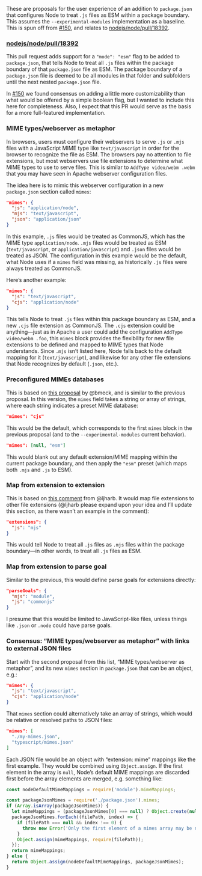 These are proposals for the user experience of an addition to `package.json` that configures Node to treat `.js` files as ESM within a package boundary. This assumes the `--experimental-modules` implementation as a baseline. This is spun off from [#150](https://github.com/nodejs/modules/issues/150), and relates to [nodejs/node/pull/18392](https://github.com/nodejs/node/pull/18392).

### [nodejs/node/pull/18392](https://github.com/nodejs/node/pull/18392)

This pull request adds support for a `"mode": "esm"` flag to be added to `package.json`, that tells Node to treat all `.js` files within the package boundary of that `package.json` file as ESM. The package boundary of a `package.json` file is deemed to be all modules in that folder and subfolders until the next nested `package.json` file.

In [#150](https://github.com/nodejs/modules/issues/150) we found consensus on adding a little more customizability than what would be offered by a simple boolean flag, but I wanted to include this here for completeness. Also, I expect that this PR would serve as the basis for a more full-featured implementation.

### MIME types/webserver as metaphor

In browsers, users must configure their webservers to serve `.js` or `.mjs` files with a JavaScript MIME type like `text/javascript` in order for the browser to recognize the file as ESM. The browsers pay no attention to file extensions, but most webservers use file extensions to determine what MIME types to use to serve files. This is similar to `AddType video/webm .webm` that you may have seen in Apache webserver configuration files.

The idea here is to mimic this webserver configuration in a new `package.json` section called `mimes`:

```json
"mimes": {
  "js": "application/node",
  "mjs": "text/javascript",
  "json": "application/json"
}
```

In this example, `.js` files would be treated as CommonJS, which has the MIME type `application/node`. `.mjs` files would be treated as ESM (`text/javascript`, or `application/javascript`) and `.json` files would be treated as JSON. The configuration in this example would be the default, what Node uses if a `mimes` field was missing, as historically `.js` files were always treated as CommonJS.

Here’s another example:

```json
"mimes": {
  "js": "text/javascript",
  "cjs": "application/node"
}
```

This tells Node to treat `.js` files within this package boundary as ESM, and a new `.cjs` file extension as CommonJS. The `.cjs` extension could be anything—just as in Apache a user could add the configuration `AddType video/webm .foo`, this `mimes` block provides the flexibility for new file extensions to be defined and mapped to MIME types that Node understands. Since `.mjs` isn’t listed here, Node falls back to the default mapping for it (`text/javascript`), and likewise for any other file extensions that Node recognizes by default (`.json`, etc.).

### Preconfigured MIMEs databases

This is based on [this proposal](https://gist.github.com/bmeck/7ee7eb2147e2dafe3167c856d9b4151a) by @bmeck, and is similar to the previous proposal. In this version, the `mimes` field takes a string or array of strings, where each string indicates a preset MIME database:

```json
"mimes": "cjs"
```

This would be the default, which corresponds to the first `mimes` block in the previous proposal (and to the `--experimental-modules` current behavior).

```json
"mimes": [null, "esm"]
```

This would blank out any default extension/MIME mapping within the current package boundary, and then apply the `"esm"` preset (which maps both `.mjs` and `.js` to ESM).

### Map from extension to extension

This is based on [this comment](https://github.com/nodejs/modules/pull/150#issuecomment-406838613) from @ljharb. It would map file extensions to other file extensions (@ljharb please expand upon your idea and I’ll update this section, as there wasn’t an example in the comment):

```json
"extensions": {
  "js": "mjs"
}
```

This would tell Node to treat all `.js` files as `.mjs` files within the package boundary—in other words, to treat all `.js` files as ESM.

### Map from extension to parse goal

Similar to the previous, this would define parse goals for extensions directly:

```json
"parseGoals": {
  "mjs": "module",
  "js": "commonjs"
}
```

I presume that this would be limited to JavaScript-like files, unless things like `.json` or `.node` could have parse goals.

### Consensus: “MIME types/webserver as metaphor” with links to external JSON files

Start with the second proposal from this list, “MIME types/webserver as metaphor”, and its new `mimes` section in `package.json` that can be an object, e.g.:

```json
"mimes": {
  "js": "text/javascript",
  "cjs": "application/node"
}
```

That `mimes` section could alternatively take an array of strings, which would be relative or resolved paths to JSON files:

```json
"mimes": [
  "./my-mimes.json",
  "typescript/mimes.json"
]
```

Each JSON file would be an object with “extension: mime” mappings like the first example. They would be combined using `Object.assign`. If the first element in the array is `null`, Node’s default MIME mappings are discarded first before the array elements are merged, e.g. something like:

```js
const nodeDefaultMimeMappings = require('module').mimeMappings;

const packageJsonMimes = require('./package.json').mimes;
if (Array.isArray(packageJsonMimes)) {
  let mimeMappings = (packageJsonMimes[0] === null) ? Object.create(null) : nodeDefaultMimeMappings;
  packageJsonMimes.forEach((filePath, index) => {
    if (filePath === null && index !== 0) {
      throw new Error('Only the first element of a mimes array may be null');
    }
    Object.assign(mimeMappings, require(filePath));
  });
  return mimeMappings;
} else {
  return Object.assign(nodeDefaultMimeMappings, packageJsonMimes);
}
```


